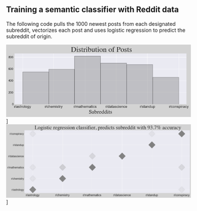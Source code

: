 ## Training a semantic classifier with Reddit data

The following code pulls the 1000 newest posts from each designated subreddit, vectorizes each post and uses logistic regression to predict the subreddit of origin.

![post_dist](images/post_dist.png)]
![post_acc](images/post_acc.png)]
